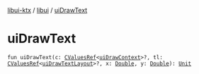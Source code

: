 [libui-ktx](../index.md) / [libui](index.md) / [uiDrawText](./ui-draw-text.md)

# uiDrawText

`fun uiDrawText(c: `[`CValuesRef`](../kotlinx.cinterop/-c-values-ref/index.md)`<`[`uiDrawContext`](ui-draw-context.md)`>?, tl: `[`CValuesRef`](../kotlinx.cinterop/-c-values-ref/index.md)`<`[`uiDrawTextLayout`](ui-draw-text-layout.md)`>?, x: `[`Double`](https://kotlinlang.org/api/latest/jvm/stdlib/kotlin/-double/index.html)`, y: `[`Double`](https://kotlinlang.org/api/latest/jvm/stdlib/kotlin/-double/index.html)`): `[`Unit`](https://kotlinlang.org/api/latest/jvm/stdlib/kotlin/-unit/index.html)